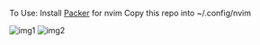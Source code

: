 To Use:
  Install [Packer](https://github.com/wbthomason/packer.nvim) for nvim
  Copy this repo into ~/.config/nvim

![img1](https://github.com/user-attachments/assets/0368cc94-6b5a-4abf-bbb7-bc11db55f90b)
![img2](https://github.com/user-attachments/assets/b1a40025-694b-49eb-bda3-3bbe0f435f39)
